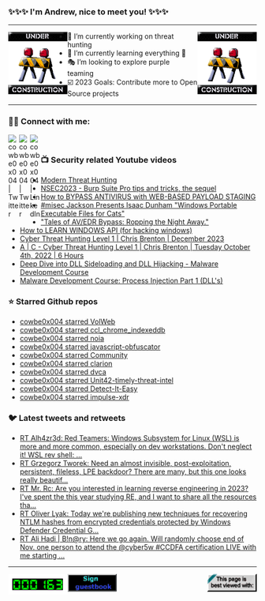 ### ✨✨✨ I'm Andrew, nice to meet you! ✨✨✨

---
<img align="left" width="120px" src="https://raw.githubusercontent.com/cowbe0x004/cowbe0x004/master/images/image004.gif" />
<img align="right" width="120px" src="https://raw.githubusercontent.com/cowbe0x004/cowbe0x004/master/images/image004.gif" />

- 📖 I’m currently working on threat hunting
- 📘 I’m currently learning everything 🤣
- 🎭 I’m looking to explore purple teaming
- ☑️ 2023 Goals: Contribute more to Open Source projects

---

### 🤝🏽 Connect with me:
[<img align="left" alt="cowbe0x004 | Twitter" width="22px" src="https://cdn.simpleicons.org/mastodon" />][mastodon]
[<img align="left" alt="cowbe0x004 | Twitter" width="22px" src="https://cdn.simpleicons.org/twitter" />][twitter]
[<img align="left" alt="cowbe0x004 | LinkedIn" width="22px" src="https://cdn.simpleicons.org/linkedin" />][linkedin]

<!--
[<img align="left" alt="cowbe0x004.com" width="22px" src="https://raw.githubusercontent.com/iconic/open-iconic/master/svg/globe.svg" />][website]
[<img align="left" alt="cowbe0x004 | YouTube" width="22px" src="https://cdn.jsdelivr.net/npm/simple-icons@v3/icons/youtube.svg" />][youtube]
[<img align="left" alt="cowbe0x004 | Instagram" width="22px" src="https://cdn.jsdelivr.net/npm/simple-icons@v3/icons/instagram.svg" />][instagram]
-->

<br />

### 📺 Security related Youtube videos
<!-- YOUTUBE:START -->
- [Modern Threat Hunting](https://www.youtube.com/watch?v=h4taXieI9Xo)
- [NSEC2023 - Burp Suite Pro tips and tricks, the sequel](https://www.youtube.com/watch?v=N7BN--CMOMI)
- [How to BYPASS ANTIVIRUS with WEB-BASED PAYLOAD STAGING](https://www.youtube.com/watch?v=82FwbS4jEns)
- [#misec Jackson Presents Isaac Dunham &quot;Windows Portable Executable Files for Cats&quot;](https://www.youtube.com/watch?v=L9dX8nhX0_w)
- [&quot;Tales of AV/EDR Bypass: Ropping the Night Away.&quot;](https://www.youtube.com/watch?v=CLD0GuPXf3s)
- [How to LEARN WINDOWS API &lpar;for hacking windows&rpar;](https://www.youtube.com/watch?v=zqi2KE6RA38)
- [Cyber Threat Hunting Level 1 | Chris Brenton | December 2023](https://www.youtube.com/watch?v=SAV3fx3m2Gk)
- [A | C - Cyber Threat Hunting Level 1 | Chris Brenton | Tuesday October 4th, 2022 | 6 Hours](https://www.youtube.com/watch?v=xIkC--HhFdw)
- [Deep Dive into DLL Sideloading and DLL Hijacking - Malware Development Course](https://www.youtube.com/watch?v=4aiAtGF9tF4)
- [Malware Development Course: Process Injection Part 1 &lpar;DLL&#39;s&rpar;](https://www.youtube.com/watch?v=2Y4nwJVLlqw)
<!-- YOUTUBE:END -->

### ⭐ Starred Github repos
<!-- GITHUB_STAR:START -->
- [cowbe0x004 starred VolWeb](https://github.com/k1nd0ne/VolWeb)
- [cowbe0x004 starred ccl_chrome_indexeddb](https://github.com/cclgroupltd/ccl_chrome_indexeddb)
- [cowbe0x004 starred noia](https://github.com/0x742/noia)
- [cowbe0x004 starred javascript-obfuscator](https://github.com/javascript-obfuscator/javascript-obfuscator)
- [cowbe0x004 starred Community](https://github.com/SEKOIA-IO/Community)
- [cowbe0x004 starred clarion](https://github.com/HuskyHacks/clarion)
- [cowbe0x004 starred dvca](https://github.com/m6a-UdS/dvca)
- [cowbe0x004 starred Unit42-timely-threat-intel](https://github.com/PaloAltoNetworks/Unit42-timely-threat-intel)
- [cowbe0x004 starred Detect-It-Easy](https://github.com/horsicq/Detect-It-Easy)
- [cowbe0x004 starred impulse-xdr](https://github.com/bgenev/impulse-xdr)
<!-- GITHUB_STAR:END -->

### 🐦 Latest tweets and retweets
<!-- TWEETS:START -->
- [RT Alh4zr3d: Red Teamers: Windows Subsystem for Linux &lpar;WSL&rpar; is more and more common, especially on dev workstations. Don&#39;t neglect it! WSL rev shell: ...](https://twitter.com/cowbe0x004/status/1633906799496577058)
- [RT Grzegorz Tworek: Need an almost invisible, post-exploitation, persistent, fileless, LPE backdoor? There are many, but this one looks really beautif...](https://twitter.com/cowbe0x004/status/1635059979584704512)
- [RT Mr. Rc: Are you interested in learning reverse engineering in 2023? I&#39;ve spent the this year studying RE, and I want to share all the resources tha...](https://twitter.com/cowbe0x004/status/1608957126986338304)
- [RT Oliver Lyak: Today we&#39;re publishing new techniques for recovering NTLM hashes from encrypted credentials protected by Windows Defender Credential G...](https://twitter.com/cowbe0x004/status/1609759486306144256)
- [RT Ali Hadi | B!n@ry: Here we go again. Will randomly choose end of Nov. one person to attend the @cyber5w #CCDFA certification LIVE with me starting ...](https://twitter.com/cowbe0x004/status/1597812987791908866)
<!-- TWEETS:END -->

---

[<img align="left" width="120px" src="https://raw.githubusercontent.com/cowbe0x004/cowbe0x004/master/images/visitors.gif" />][visitor]
[<img align="left" alt="Sign My Guestbook" width="100px" src="https://raw.githubusercontent.com/cowbe0x004/cowbe0x004/master/images/sign_guest_book.gif" />][guestbook]
[<img align="right" width="100px" src="https://raw.githubusercontent.com/cowbe0x004/cowbe0x004/master/images/netscape.gif" />][netscape]


[website]: https://cowbe0x004.com
[mastodon]: https://infosec.exchange/@cowbe
[twitter]: https://twitter.com/cowbe0x004
[youtube]: https://youtube.com/
[instagram]: https://instagram.com/
[linkedin]: https://www.linkedin.com/in/anhuang/
[guestbook]: https://github.com/cowbe0x004/cowbe0x004/issues
[netscape]: https://github.com/cowbe0x004/cowbe0x004
[visitor]: https://github.com/cowbe0x004/cowbe0x004
